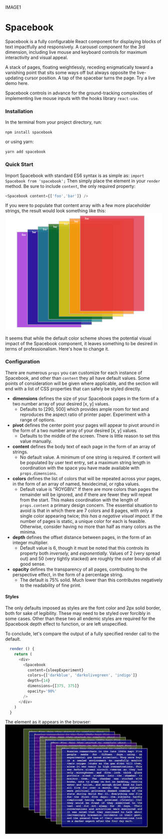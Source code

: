 IMAGE1

# Spacebook

Spacebook is a fully configurable React component for displaying blocks of text impactfully and responsively. A carousel component for the 3rd dimension, including live mouse and keyboard controls for maximum interactivity and visual appeal. 

A stack of pages, floating weightlessly, receding enigmatically toward a vanishing point that sits some ways off but always opposite the live-updating cursor position. A tap of the spacebar turns the page. Try a live demo here.

Spacebook controls in advance for the ground-tracking complexities of implementing live mouse inputs with the hooks library `react-use`.

### Installation

In the terminal from your project directory, run:

```npm install spacebook```

or using yarn:

```yarn add spacebook```

### Quick Start

Import Spacebook with standard ES6 syntax is as simple as:
```import Spacebook from 'spacebook';```
Then simply place the element in your `render` method. Be sure to include `content`, the only required property:

```javascript 
<Spacebook content={['foo','bar']} />
```

If you were to populate that content array with a few more placeholder strings, the result would look something like this:
![All Default properties](https://raw.githubusercontent.com/danielmdavis/spacebook/master/app/images/spacebook2.png)

It seems that while the default color scheme shows the potential visual impact of the Spacebook component, it leaves something to be desired in terms of professionalism. Here's how to change it.

### Configuration

There are numerous `props` you can customize for each instance of Spacebook, and other than `content` they all have default values. Some points of consideration will be given where applicable, and the section will end with a list of CSS properties that can safely be styled directly.

* **dimensions** defines the size of your Spacebook pages in the form of a two number array of your desired [x, y] values.
  * Defaults to [290, 500] which provides ample room for text and reproduces the aspect ratio of printer paper. Experiment with a range of options. 
* **pivot** defines the center point your pages will appear to pivot around in the form of a two number array of your desired [x, y] values. 
  * Defaults to the middle of the screen. There is little reason to set this value manually.
* **content** defines the body text of each page in the form of an array of strings.
  * No default value. A minimum of one string is required. If content will be populated by user text entry, set a maximum string length in coordination with the space you have made available with `props.dimensions`.
* **colors** defines the list of colors that will be repeated across your pages, in the form of an array of named, hexidecimal, or rgba values.
  * Default value is "ROYGBIV." If there are more colors than pages the remainder will be ignored, and if there are fewer they will repeat from the start. This makes coordination with the length of `props.content` a primary design concern. The essential situation to avoid is that in which there are 7 colors and 8 pages, with only a single color appearing twice; *this has a negative visual impact.* If the number of pages is static, a unique color for each is feasible. Otherwise, consider having no more than half as many colors as the minima. 
* **depth** defines the offset distance between pages, in the form of an integer multiplier.
  * Default value is 6, though it must be noted that this controls its property both *inversely,* and *exponentially.* Values of 2 (very spread out) and 50 (very tightly stacked) are roughly the outer bounds of all good sense.
 * **opacity** defines the transparency of all pages, contributing to the perspective effect, in the form of a percentage string.
   * The default is 75% solid. Much lower than this contributes negatively to the readability of fine print.
#### Styles
The only defaults imposed as styles are the font color and 2px solid border, both for sake of legibility. These may need to be styled over forcibly in some cases. Other than these two all endemic styles are required for the Spacebook depth effect to function, or are left unspecified.
  

To conclude, let's compare the output of a fully specified render call to the default.

  ```javascript
    render () {
      return (
        <div>
          <Spacebook
            content={sleepExperiment}
            colors={['darkblue', 'darkolivegreen', 'indigo']}
            depth={14}
            dimensions={[375, 375]}
            opacity='90%'
          />
        </div>
      )
    }
  ```
    
    
 The element as it appears in the browser:
 ![Styled Spacebook](https://raw.githubusercontent.com/danielmdavis/spacebook/master/app/images/spacebook3.png)
